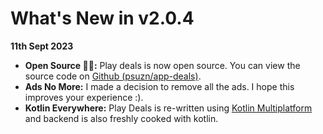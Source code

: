 # What's New in v2.0.4

**11th Sept 2023**

- **Open Source 🥳🥳:** Play deals is now open source. You can view the source code on [Github (psuzn/app-deals)](https://github.com/psuzn/app-deals).
- **Ads No More:** I made a decision to remove all the ads. I hope this improves your experience :).
- **Kotlin Everywhere:**  Play Deals is re-written using [Kotlin Multiplatform](https://github.com/JetBrains/compose-multiplatform) and backend is also freshly cooked with kotlin.
